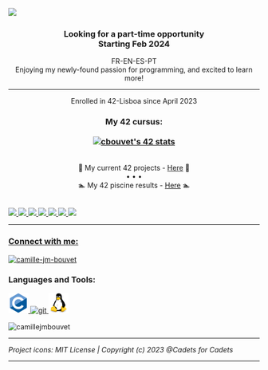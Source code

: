 <img src="https://i.postimg.cc/fbKD2Qbh/fractol.png"></img>
<!-- "https://i.postimg.cc/rpSQR0Qk/Fractol-theme.png" -->

<h3 align="center">Looking for a part-time opportunity<br>Starting Feb 2024<br></h3>
<p align="center">FR-EN-ES-PT<br>
  Enjoying my newly-found passion for programming, and excited to learn more!<br></p>
  
___________________

<p align="center">Enrolled in 42-Lisboa since April 2023</p>

<h3 align="center">My 42 cursus:<br><br><a href="https://github.com/oakoudad/badge42"><img src="https://badge.mediaplus.ma/kettlebells/cbouvet?1337Badge=off&UM6P=off" alt="cbouvet's 42 stats" /></a></h3>

<p align="center"><br>
  📄 My current 42 projects - <a href="https://github.com/CamilleJMBouvet/Common-Core-42-Lisboa">Here</a> 📄<br>• • •<br>
  🏊 My 42 piscine results - <a href="https://github.com/CamilleJMBouvet/Piscine-42-Lisboa/blob/main/README.md">Here</a> 🏊<br><br></p>
  
<a href="https://github.com/CamilleJMBouvet/Common-Core-42-Lisboa/tree/master/Libft"><img src="https://raw.githubusercontent.com/byaliego/42-project-badges/main/badges/libftm.png"></img>
<a href="https://github.com/CamilleJMBouvet/Common-Core-42-Lisboa/tree/master/ft_printf"><img src="https://raw.githubusercontent.com/byaliego/42-project-badges/main/badges/ft_printfe.png"></img>
<a href="https://github.com/CamilleJMBouvet/Common-Core-42-Lisboa/tree/master/get_next_line"><img src="https://raw.githubusercontent.com/byaliego/42-project-badges/main/badges/get_next_linem.png"></img>
<img src="https://raw.githubusercontent.com/byaliego/42-project-badges/main/badges/born2beroote.png"></img>
<a href="https://github.com/CamilleJMBouvet/Common-Core-42-Lisboa/tree/master/push_swap"><img src="https://raw.githubusercontent.com/byaliego/42-project-badges/main/badges/push_swape.png"></img>
<a href="https://github.com/CamilleJMBouvet/Common-Core-42-Lisboa/tree/master/fract-ol"><img src="https://raw.githubusercontent.com/byaliego/42-project-badges/main/badges/fract-olm.png"></img>
<a href="https://github.com/CamilleJMBouvet/Common-Core-42-Lisboa/tree/master/pipex"><img src="https://raw.githubusercontent.com/byaliego/42-project-badges/main/badges/pipexm.png"></img>

___________________


<h3 align="left">Connect with me:</h3>
<p align="left">
<a href="https://linkedin.com/in/camille-jm-bouvet" target="blank"><img align="center" src="https://raw.githubusercontent.com/rahuldkjain/github-profile-readme-generator/master/src/images/icons/Social/linked-in-alt.svg" alt="camille-jm-bouvet" height="30" width="40" /></a>
</p>

<h3 align="left">Languages and Tools:</h3>
<p align="left"> <a href="https://www.cprogramming.com/" target="_blank" rel="noreferrer"> <img src="https://raw.githubusercontent.com/devicons/devicon/master/icons/c/c-original.svg" alt="c" width="40" height="40"/> </a> <a href="https://git-scm.com/" target="_blank" rel="noreferrer"> <img src="https://www.vectorlogo.zone/logos/git-scm/git-scm-icon.svg" alt="git" width="40" height="40"/> </a> <a href="https://www.linux.org/" target="_blank" rel="noreferrer"> <img src="https://raw.githubusercontent.com/devicons/devicon/master/icons/linux/linux-original.svg" alt="linux" width="40" height="40"/> </a> </p>

<p><img align="center" src="https://github-readme-streak-stats.herokuapp.com/?user=camillejmbouvet&" alt="camillejmbouvet" /></p>

___________________
<i>Project icons: MIT License | Copyright (c) 2023 @Cadets for Cadets</i>

___________________
